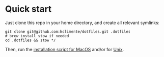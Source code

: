 # Quick start

Just clone this repo in your home directory, and create all relevant symlinks:

```
git clone git@github.com:hclimente/dotfiles.git .dotfiles
# brew install stow if needed
cd .dotfiles && stow */
```

Then, run the [installation script for MacOS](install/mac_config.sh) and/or for [Unix](install/unix_config.sh).
